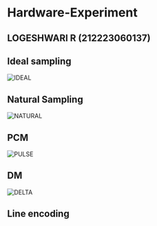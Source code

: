 # Hardware-Experiment
## LOGESHWARI R (212223060137)
## Ideal sampling
![IDEAL](https://github.com/user-attachments/assets/d1b782dc-f51d-4b9d-b686-0f62ecf9e31e)


## Natural Sampling
![NATURAL](https://github.com/user-attachments/assets/3926cfc8-a42b-4bc2-85e5-ded604449662)


## PCM
![PULSE](https://github.com/user-attachments/assets/0b2700da-e5c0-46ef-af27-327dedd2fa9f)


## DM
![DELTA](https://github.com/user-attachments/assets/092e6690-ffdc-4957-b4b8-6100cbe145fa)


## Line encoding



